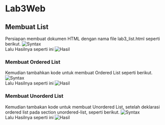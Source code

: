 # Lab3Web

## Membuat List
Persiapan membuat dokumen HTML dengan nama file lab3_list.html seperti berikut.
![Syntax](1.jpg) <br>
Lalu Hasilnya seperti ini
![Hasil](2.jpg) <br>

### Membuat Ordered List
Kemudian tambahkan kode untuk membuat Ordered List seperti berikut.
![Syntax](3.jpg) <br>
Lalu Hasilnya seperti ini
![Hasil](4.jpg) <br>

### Membuat Unorderd List
Kemudian tambakan kode untuk membuat Unordered List, setelah deklarasi ordered list pada section unordered-list, seperti berikut.
![Syntax](5.jpg) <br>
Lalu Hasilnya seperti ini
![Hasil](6.jpg) <br>